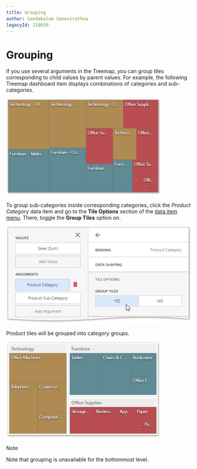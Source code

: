 ```yaml
---
title: Grouping
author: Sandakelum Senevirathna
legacyId: 118039
---
```

# Grouping
If you use several arguments in the Treemap, you can group tiles corresponding to child values by parent values. For example, the following Treemap dashboard item displays combinations of categories and sub-categories.

![wdd-treemap-ungroupped](../../../../images/img125968.png)

To group sub-categories inside corresponding categories, click the _Product Category_ data item and go to the **Tile Options** section of the [data item menu](../../ui-elements/data-item-menu.md). There, toggle the **Group Tiles** option on.

![wdd-treemap-group-tiles-option](../../../../images/img125967.png)

Product tiles will be grouped into category groups.

![wdd-treemap-grouped](../../../../images/img125970.png)

> [!NOTE]
> Note that grouping is unavailable for the bottommost level.
